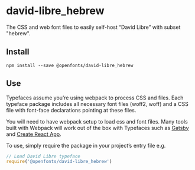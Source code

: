 
# david-libre_hebrew

The CSS and web font files to easily self-host “David Libre” with subset "hebrew".

## Install

`npm install --save @openfonts/david-libre_hebrew`

## Use

Typefaces assume you’re using webpack to process CSS and files. Each typeface
package includes all necessary font files (woff2, woff) and a CSS file with
font-face declarations pointing at these files.

You will need to have webpack setup to load css and font files. Many tools built
with Webpack will work out of the box with Typefaces such as [Gatsby](https://github.com/gatsbyjs/gatsby)
and [Create React App](https://github.com/facebookincubator/create-react-app).

To use, simply require the package in your project’s entry file e.g.

```javascript
// Load David Libre typeface
require('@openfonts/david-libre_hebrew')
```
